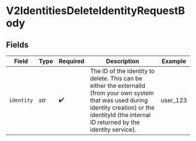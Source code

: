# V2IdentitiesDeleteIdentityRequestBody


## Fields

| Field                                                                                                                                                                                                   | Type                                                                                                                                                                                                    | Required                                                                                                                                                                                                | Description                                                                                                                                                                                             | Example                                                                                                                                                                                                 |
| ------------------------------------------------------------------------------------------------------------------------------------------------------------------------------------------------------- | ------------------------------------------------------------------------------------------------------------------------------------------------------------------------------------------------------- | ------------------------------------------------------------------------------------------------------------------------------------------------------------------------------------------------------- | ------------------------------------------------------------------------------------------------------------------------------------------------------------------------------------------------------- | ------------------------------------------------------------------------------------------------------------------------------------------------------------------------------------------------------- |
| `identity`                                                                                                                                                                                              | *str*                                                                                                                                                                                                   | :heavy_check_mark:                                                                                                                                                                                      | The ID of the identity to delete. This can be either the externalId (from your own system that was used during identity creation) or the identityId (the internal ID returned by the identity service). | user_123                                                                                                                                                                                                |
